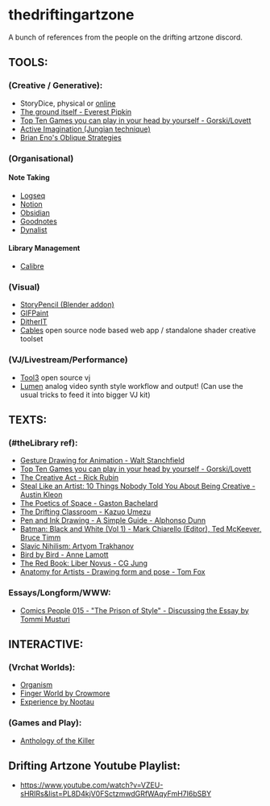 # thedriftingartzone
 A bunch of references from the people on the drifting artzone discord.
 <br />

## TOOLS:  <br />
 ### (Creative / Generative): <br />
  *  StoryDice, physical or [online](https://davebirss.com/storydice/) <br />
  * [The ground itself - Everest Pipkin](https://everestpipkin.itch.io/the-ground-itself)  <br />
  * [Top Ten Games you can play in your head by yourself - Gorski/Lovett](https://www.goodreads.com/book/show/44166209-top-10-games-you-can-play-in-your-head-by-yourself) <br />
  * [Active Imagination (Jungian technique)](https://drive.google.com/file/d/1j_Bwnyn6fBi2vc6ehQAQVKyDn7boXlO4/view ) </br>
  * [Brian Eno's Oblique Strategies](http://stoney.sb.org/eno/oblique.html) </br>

 ### (Organisational) 
  #### Note Taking
   * [Logseq](https://logseq.com/)
   * [Notion](https://www.notion.so/)
   * [Obsidian](https://obsidian.md/)
   * [Goodnotes](https://www.goodnotes.com/)
   * [Dynalist](https://dynalist.io/) 
  
  #### Library Management
   * [Calibre](https://calibre-ebook.com/)

### (Visual)<br />

 * [StoryPencil (Blender addon) ](https://www.youtube.com/watch?v=b25kfE6qd_c)
 * [GIFPaint](https://gifpaint.com/)
 * [DitherIT](https://ditherit.com/)
 * [Cables](https://cables.gl/edit/xHwYjG )  open source node based web app / standalone shader creative toolset


### (VJ/Livestream/Performance)

* [Tool3](https://tooll.io/) open source vj
* [Lumen](https://lumen-app.com/) analog video synth style workflow and output! (Can use the usual tricks to feed it into bigger VJ kit)
   
    

## TEXTS: <br />
 ### (#theLibrary ref): <br />
  *  [Gesture Drawing for Animation - Walt Stanchfield](https://dn790009.ca.archive.org/0/items/Gesture_Drawing_for_Animation/Gesture_Drawing_for_Animation.pdf) <br />
   * [Top Ten Games you can play in your head by yourself - Gorski/Lovett](https://www.goodreads.com/book/show/44166209-top-10-games-you-can-play-in-your-head-by-yourself) <br />
   * [The Creative Act - Rick Rubin](https://archive.org/details/the-creative-act-by-rick-rubin)  <br />
   * [Steal Like an Artist: 10 Things Nobody Told You About Being Creative - Austin Kleon](https://www.goodreads.com/book/show/13099738-steal-like-an-artist)
   * [The Poetics of Space - Gaston Bachelard](https://archive.org/details/the-poetics-of-space/)
   * [The Drifting Classroom - Kazuo Umezu](https://archive.org/details/the-drifting-classroom/)
   * [Pen and Ink Drawing - A Simple Guide  - Alphonso Dunn](https://www.goodreads.com/book/show/28208534-pen-and-ink-drawing)
   * [Batman: Black and White (Vol 1) - Mark Chiarello (Editor), Ted McKeever, Bruce Timm](https://www.goodreads.com/book/show/1309285.Batman_Black_and_White_Vol_1)
   * [Slavic Nihilism: Artyom Trakhanov](https://ohotnig.gumroad.com/l/SlavNih1)
   * [Bird by Bird - Anne Lamott](https://www.goodreads.com/book/show/12543.Bird_by_Bird)
   * [The Red Book: Liber Novus - CG Jung](https://www.goodreads.com/book/show/6454477-the-red-book)
   * [Anatomy for Artists - Drawing form and pose - Tom Fox ](https://www.goodreads.com/book/show/61187735-anatomy-for-artists)
     
### Essays/Longform/WWW: <br />
 * [Comics People 015 - "The Prison of Style" - Discussing the Essay by Tommi Musturi](https://www.youtube.com/watch?v=Hg9gHF31rUE)

## INTERACTIVE:
 ### (Vrchat Worlds):<br />

 * [Organism ](https://vrchat.com/home/launch?worldId=wrld_de53549a-20cf-4c6f-abea-dcda197e1e16)<br />
 * [Finger World by Crowmore](https://vrchat.com/home/world/wrld_813567a9-f6bd-47a9-a987-d3c57a6c6930 )  <br />
 * [Experience by Nootau](https://vrchat.com/home/world/wrld_bd51a16b-1b06-4a3e-b1a1-436873454c19)

 ### (Games and Play):<br />
 * [Anthology of the Killer](https://thecatamites.itch.io/anthology-of-the-killer)

##  Drifting Artzone Youtube Playlist:<br />

 * https://www.youtube.com/watch?v=VZEU-sHRIRs&list=PL8D4kjV0FSctzmwdGRfWAqyFmH7I6bSBY <br />


